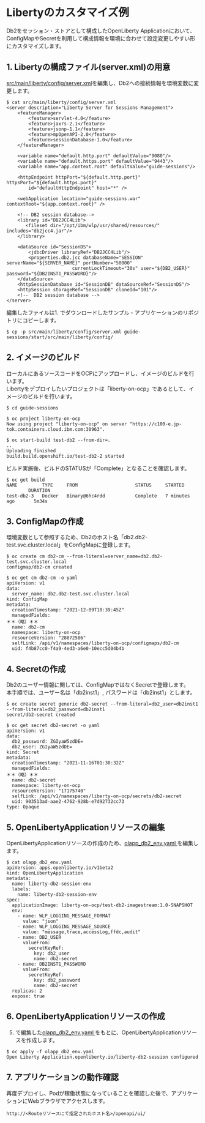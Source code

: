 # Libertyのカスタマイズ例
Db2をセッション・ストアとして構成したOpenLiberty Applicationにおいて、ConfigMapやSecretを利用して構成情報を環境に合わせて設定変更しやすい形にカスタマイズします。

## 1. Libertyの構成ファイル(server.xml)の用意
[src/main/liberty/config/server.xml](./src/main/liberty/config/server.xml)を編集し、Db2への接続情報を環境変数に変更します。

```
$ cat src/main/liberty/config/server.xml
<server description="Liberty Server for Sessions Management">
    <featureManager>
        <feature>servlet-4.0</feature>
        <feature>jaxrs-2.1</feature>
        <feature>jsonp-1.1</feature>
        <feature>mpOpenAPI-2.0</feature>
        <feature>sessionDatabase-1.0</feature>
    </featureManager>

    <variable name="default.http.port" defaultValue="9080"/>
    <variable name="default.https.port" defaultValue="9443"/>
    <variable name="app.context.root" defaultValue="guide-sessions"/>

    <httpEndpoint httpPort="${default.http.port}" httpsPort="${default.https.port}"
        id="defaultHttpEndpoint" host="*" />

    <webApplication location="guide-sessions.war" contextRoot="${app.context.root}" />

    <!-- DB2 session database-->
    <library id="DB2JCC4Lib">
       <fileset dir="/opt/ibm/wlp/usr/shared/resources/" includes="db2jcc4.jar"/>
    </library>

    <dataSource id="SessionDS">
        <jdbcDriver libraryRef="DB2JCC4Lib"/>
        <properties.db2.jcc databaseName="SESSION" serverName="${SERVER_NAME}" portNumber="50000" 
                        currentLockTimeout="30s" user="${DB2_USER}" password="${DB2INST1_PASSWORD}"/>        
    </dataSource>
    <httpSessionDatabase id="SessionDB" dataSourceRef="SessionDS"/>
    <httpSession storageRef="SessionDB" cloneId="101"/>
    <!--  DB2 session database -->
</server>
```

編集したファイルは1. でダウンロードしたサンプル・アプリケーションのリポジトリにコピーします。

```
$ cp -p src/main/liberty/config/server.xml guide-sessions/start/src/main/liberty/config/ 
```

## 2. イメージのビルド
ローカルにあるソースコードをOCPにアップロードし、イメージのビルドを行います。<br>
Libertyをデプロイしたいプロジェクトは「liberty-on-ocp」であるとして、イメージのビルドを行います。

```
$ cd guide-sessions

$ oc project liberty-on-ocp
Now using project "liberty-on-ocp" on server "https://c100-e.jp-tok.containers.cloud.ibm.com:30963".

$ oc start-build test-db2 --from-dir=.
..
Uploading finished
build.build.openshift.io/test-db2-2 started
```

ビルド実施後、ビルドのSTATUSが「Complete」となることを確認します。
```
$ oc get build
NAME         TYPE     FROM                     STATUS     STARTED             DURATION
test-db2-3   Docker   Binary@6hc4rdd           Complete   7 minutes ago       5m34s
```



## 3. ConfigMapの作成
環境変数として参照するため、Db2のホスト名「db2.db2-test.svc.cluster.local」をConfigMapに登録します。

```
$ oc create cm db2-cm --from-literal=server_name=db2.db2-test.svc.cluster.local
configmap/db2-cm created

$ oc get cm db2-cm -o yaml
apiVersion: v1
data:
  server_name: db2.db2-test.svc.cluster.local
kind: ConfigMap
metadata:
  creationTimestamp: "2021-12-09T10:39:45Z"
  managedFields:
＊＊（略）＊＊
  name: db2-cm
  namespace: liberty-on-ocp
  resourceVersion: "28072586"
  selfLink: /api/v1/namespaces/liberty-on-ocp/configmaps/db2-cm
  uid: f4b87cc0-f4a9-4ed3-a6e0-10ecc5d04b4b
```

## 4. Secretの作成
Db2のユーザー情報に関しては、ConfigMapではなくSecretで登録します。<br>
本手順では、ユーザー名は「db2inst1」, パスワードは「db2inst1」とします。

```
$ oc create secret generic db2-secret --from-literal=db2_user=db2inst1 --from-literal=db2_password=db2inst1
secret/db2-secret created

$ oc get secret db2-secret -o yaml
apiVersion: v1
data:
  db2_password: ZGIyaW5zdDE=
  db2_user: ZGIyaW5zdDE=
kind: Secret
metadata:
  creationTimestamp: "2021-11-16T01:30:32Z"
  managedFields:
＊＊（略）＊＊
  name: db2-secret
  namespace: liberty-on-ocp
  resourceVersion: "17175740"
  selfLink: /api/v1/namespaces/liberty-on-ocp/secrets/db2-secret
  uid: 903513ad-aae2-4762-928b-e7d92732cc73
type: Opaque
```

## 5. OpenLibertyApplicationリソースの編集
OpenLibertyApplicationリソースの作成のため、[olapp_db2_env.yaml ](./olapp_db2_env.yaml)を編集します。

```
$ cat olapp_db2_env.yaml 
apiVersion: apps.openliberty.io/v1beta2
kind: OpenLibertyApplication
metadata:
  name: liberty-db2-session-env
  labels:
    name: liberty-db2-session-env
spec:
  applicationImage: liberty-on-ocp/test-db2-imagestream:1.0-SNAPSHOT
  env:
    - name: WLP_LOGGING_MESSAGE_FORMAT
      value: "json"
    - name: WLP_LOGGING_MESSAGE_SOURCE
      value: "message,trace,accessLog,ffdc,audit"
    - name: DB2_USER
      valueFrom:
        secretKeyRef:
          key: db2_user
          name: db2-secret
    - name: DB2INST1_PASSWORD
      valueFrom:
        secretKeyRef:
          key: db2_password
          name: db2-secret
  replicas: 2
  expose: true
```

## 6. OpenLibertyApplicationリソースの作成
5. で編集した[olapp_db2_env.yaml ](./olapp_db2_env.yaml)をもとに、OpenLibertyApplicationリソースを作成します。

```
$ oc apply -f olapp_db2_env.yaml
Open Liberty Application.openliberty.io/liberty-db2-session configured
```

## 7. アプリケーションの動作確認
再度デプロイし、Podが稼働状態になっていることを確認した後で、アプリケーションにWebブラウザでアクセスします。

```
http://<Routeリソースにて指定されたホスト名>/openapi/ui/
```
